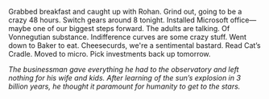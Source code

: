 Grabbed breakfast and caught up with Rohan. Grind out, going to be a crazy 48 hours. Switch gears around 8 tonight. Installed Microsoft office—maybe one of our biggest steps forward. The adults are talking. Of Vonnegutian substance. Indifference curves are some crazy stuff. Went down to Baker to eat. Cheesecurds, we're a sentimental bastard. Read Cat’s Cradle. Moved to micro. Pick investments back up tomorrow. 

*The businessman gave everything he had to the observatory and left nothing for his wife and kids. After learning of the sun’s explosion in 3 billion years, he thought it paramount for humanity to get to the stars.*

